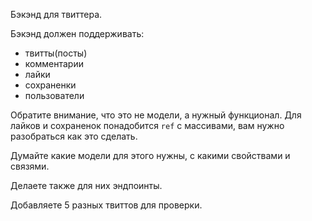 Бэкэнд для твиттера.

Бэкэнд должен поддерживать:
- твитты(посты)
- комментарии
- лайки
- сохраненки
- пользователи 

Обратите внимание, что это не модели, а нужный функционал. Для лайков и сохраненок понадобится `ref` с массивами, вам нужно разобраться как это сделать.

Думайте какие модели для этого нужны, с какими свойствами и связями. 

Делаете также для них эндпоинты.

Добавляете 5 разных твиттов для проверки.
